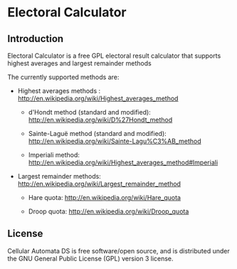 Electoral Calculator
====================

Introduction
------------

Electoral Calculator is a free GPL electoral result calculator that supports highest averages and largest remainder methods

The currently supported methods are:

* Highest averages methods : http://en.wikipedia.org/wiki/Highest_averages_method

     * d'Hondt method (standard and modified): http://en.wikipedia.org/wiki/D%27Hondt_method

     * Sainte-Laguë method (standard and modified): http://en.wikipedia.org/wiki/Sainte-Lagu%C3%AB_method

     * Imperiali method: http://en.wikipedia.org/wiki/Highest_averages_method#Imperiali

* Largest remainder methods: http://en.wikipedia.org/wiki/Largest_remainder_method

     * Hare quota: http://en.wikipedia.org/wiki/Hare_quota

     * Droop quota: http://en.wikipedia.org/wiki/Droop_quota
    

License
-------

Cellular Automata DS is free software/open source, and is distributed under the GNU General Public License (GPL) version 3 license.
    
